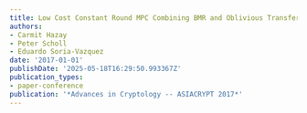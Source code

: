 ```yaml
---
title: Low Cost Constant Round MPC Combining BMR and Oblivious Transfer
authors:
- Carmit Hazay
- Peter Scholl
- Eduardo Soria-Vazquez
date: '2017-01-01'
publishDate: '2025-05-18T16:29:50.993367Z'
publication_types:
- paper-conference
publication: '*Advances in Cryptology -- ASIACRYPT 2017*'
---
```

